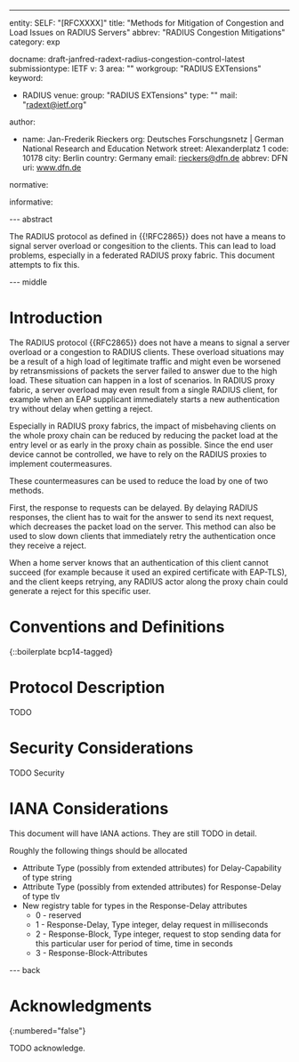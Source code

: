 ---
entity:
  SELF: "[RFCXXXX]"
title: "Methods for Mitigation of Congestion and Load Issues on RADIUS Servers"
abbrev: "RADIUS Congestion Mitigations"
category: exp

docname: draft-janfred-radext-radius-congestion-control-latest
submissiontype: IETF
v: 3
area: ""
workgroup: "RADIUS EXTensions"
keyword:
 - RADIUS
venue:
  group: "RADIUS EXTensions"
  type: ""
  mail: "radext@ietf.org"

author:
  - name: Jan-Frederik Rieckers
    org: Deutsches Forschungsnetz | German National Research and Education Network
    street: Alexanderplatz 1
    code: 10178
    city: Berlin
    country: Germany
    email: rieckers@dfn.de
    abbrev: DFN
    uri: www.dfn.de

normative:

informative:


--- abstract

The RADIUS protocol as defined in {{!RFC2865}} does not have a means to signal server overload or congesition to the clients.
This can lead to load problems, especially in a federated RADIUS proxy fabric.
This document attempts to fix this.

--- middle

# Introduction

The RADIUS protocol {{RFC2865}} does not have a means to signal a server overload or a congestion to RADIUS clients.
These overload situations may be a result of a high load of legitimate traffic and might even be worsened by retransmissions of packets the server failed to answer due to the high load.
These situation can happen in a lost of scenarios.
In RADIUS proxy fabric, a server overload may even result from a single RADIUS client, for example when an EAP supplicant immediately starts a new authentication try without delay when getting a reject.

Especially in RADIUS proxy fabrics, the impact of misbehaving clients on the whole proxy chain can be reduced by reducing the packet load at the entry level or as early in the proxy chain as possible.
Since the end user device cannot be controlled, we have to rely on the RADIUS proxies to implement coutermeasures.

These countermeasures can be used to reduce the load by one of two methods.

First, the response to requests can be delayed. By delaying RADIUS responses, the client has to wait for the answer to send its next request, which decreases the packet load on the server.
This method can also be used to slow down clients that immediately retry the authentication once they receive a reject.

When a home server knows that an authentication of this client cannot succeed (for example because it used an expired certificate with EAP-TLS), and the client keeps retrying, any RADIUS actor along the proxy chain could generate a reject for this specific user.


# Conventions and Definitions

{::boilerplate bcp14-tagged}

# Protocol Description

TODO

# Security Considerations

TODO Security


# IANA Considerations

This document will have IANA actions.
They are still TODO in detail.

Roughly the following things should be allocated

* Attribute Type (possibly from extended attributes) for Delay-Capability of type string
* Attribute Type (possibly from extended attributes) for Response-Delay of type tlv
* New registry table for types in the Response-Delay attributes
  * 0 - reserved
  * 1 - Response-Delay, Type integer, delay request in milliseconds
  * 2 - Response-Block, Type integer, request to stop sending data for this particular user for period of time, time in seconds
  * 3 - Response-Block-Attributes


--- back

# Acknowledgments
{:numbered="false"}

TODO acknowledge.
